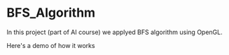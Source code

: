 # BFS_Algorithm

In this project (part of AI course) we applyed BFS algorithm using OpenGL.

Here's a demo of how it works
